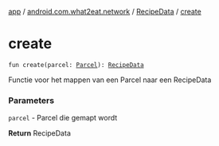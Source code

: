[app](../../index.md) / [android.com.what2eat.network](../index.md) / [RecipeData](index.md) / [create](./create.md)

# create

`fun create(parcel: `[`Parcel`](https://developer.android.com/reference/android/os/Parcel.html)`): `[`RecipeData`](index.md)

Functie voor het mappen van een Parcel naar een RecipeData

### Parameters

`parcel` - Parcel die gemapt wordt

**Return**
RecipeData

